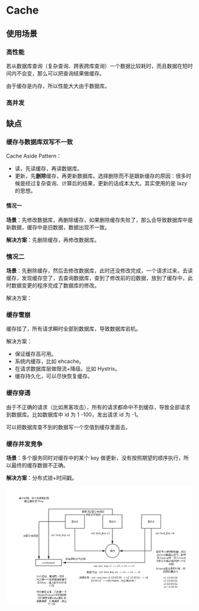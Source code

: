# Cache

## 使用场景

### 高性能

若从数据库查询（复杂查询、跨表跨库查询）一个数据比较耗时，而且数据在短时间内不会变，那么可以把查询结果做缓存。

由于缓存是内存，所以性能大大由于数据库。

### 高并发

## 缺点

### 缓存与数据库双写不一致

Cache Aside Pattern：

* 读，先读缓存，再读数据库。
* 更新，先**删除**缓存，再更新数据库。选择删除而不是跟新缓存的原因：很多时候是经过复杂查询、计算后的结果，更新的话成本太大。其实使用的是 lazy 的思想。

#### 情况一

**场景**：先修改数据库，再删除缓存，如果删除缓存失败了，那么会导致数据库中是新数据，缓存中是旧数据，数据出现不一致。

**解决方案**：先删除缓存，再修改数据库。

### 情况二

**场景**：先删除缓存，然后去修改数据库，此时还没修改完成，一个请求过来，去读缓存，发现缓存空了，去查询数据库，查到了修改前的旧数据，放到了缓存中，此时数据变更的程序完成了数据库的修改。

解决方案：

### 缓存雪崩

缓存挂了，所有请求瞬时全部到数据库，导致数据库宕机。

解决方案：

* 保证缓存高可用。
* 系统内缓存，比如 ehcache。
* 在请求数据库层做限流+降级。比如 Hystrix。
* 缓存持久化，可以尽快恢复缓存。

### 缓存穿透

由于不正确的请求（比如黑客攻击），所有的请求都命中不到缓存，导致全部请求到数据库。比如数据库中 id 为 1 -100，发出请求 id 为 -1。

可以把数据库查不到的数据写一个空值到缓存里面去。

### 缓存并发竞争

**场景**：多个服务同时对缓存中的某个 key 做更新，没有按照期望的顺序执行，所以最终的缓存数据不正确。

**解决方案**：分布式锁+时间戳。

![](../../.gitbook/assets/01redis-bing-fa-jing-zheng-wen-ti-yi-ji-jie-jue-fang-an.png)







